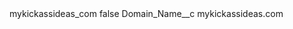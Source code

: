 <?xml version="1.0" encoding="UTF-8"?>
<CustomMetadata xmlns="http://soap.sforce.com/2006/04/metadata" xmlns:xsi="http://www.w3.org/2001/XMLSchema-instance" xmlns:xsd="http://www.w3.org/2001/XMLSchema">
    <label>mykickassideas_com</label>
    <protected>false</protected>
    <values>
        <field>Domain_Name__c</field>
        <value xsi:type="xsd:string">mykickassideas.com</value>
    </values>
</CustomMetadata>

